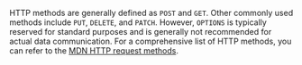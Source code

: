 HTTP methods are generally defined as `POST` and `GET`. Other commonly used methods include `PUT`, `DELETE`, and `PATCH`. However, `OPTIONS`
is typically reserved for standard purposes and is generally not recommended for actual data communication. For a comprehensive list of HTTP
methods, you can refer to the [MDN HTTP request methods](https://developer.mozilla.org/en-US/docs/Web/HTTP/Methods).
